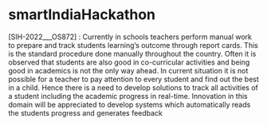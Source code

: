 # smartIndiaHackathon
[SIH-2022___OS872] : Currently in schools teachers perform manual work to prepare and track students learning’s outcome through report cards.
This is the standard procedure done manually throughout the country. 
Often it is observed that students are also good in co-curricular activities and being good in academics is not the only way ahead. 
In current situation it is not possible for a teacher to pay attention to every student and find out the best in a child. 
Hence there is a need to develop solutions to track all activities of a student including the academic progress in real-time. 
Innovation in this domain will be appreciated to develop systems which automatically reads the students progress and generates feedback 
